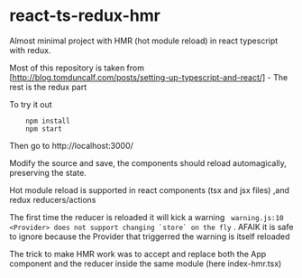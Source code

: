 # react-ts-redux-hmr

Almost minimal project with HMR (hot module reload) in react typescript with redux.

Most of this repository is taken from [http://blog.tomduncalf.com/posts/setting-up-typescript-and-react/] - The rest is the redux part


To try it out
```
    npm install
    npm start
```
Then go to http://localhost:3000/

Modify the source and save, the components should reload automagically, preserving the state.

Hot module reload is supported in react components (tsx and jsx files) ,and redux reducers/actions

The first time the reducer is reloaded it will kick a warning ``` warning.js:10 <Provider> does not support changing `store` on the fly``` . AFAIK it is safe to ignore because the Provider that triggerred the warning is itself reloaded


The trick to make HMR work was to accept and replace both the App component and the reducer inside the same
module (here index-hmr.tsx)
